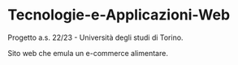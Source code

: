 # Tecnologie-e-Applicazioni-Web
Progetto a.s. 22/23 - Università degli studi di Torino.

Sito web che emula un e-commerce alimentare.
